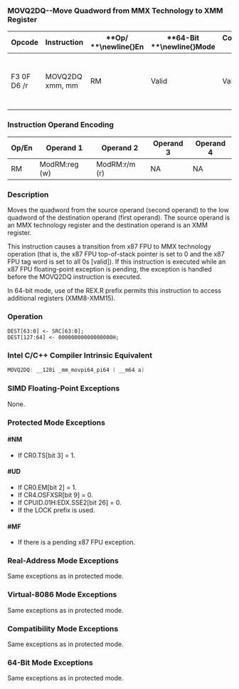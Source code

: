 ### MOVQ2DQ--Move Quadword from MMX Technology to XMM Register


|**Opcode**|**Instruction**|**Op/ **\newline{}**En**|**64-Bit **\newline{}**Mode**|**Compat/**\newline{}**Leg Mode**|**Description**|
|----------|---------------|------------------------|-----------------------------|---------------------------------|---------------|
|F3 0F D6 /r|MOVQ2DQ xmm, mm|RM|Valid|Valid|Move quadword from mmx to low quadword of xmm.|
### Instruction Operand Encoding


|Op/En|Operand 1|Operand 2|Operand 3|Operand 4|
|-----|---------|---------|---------|---------|
|RM|ModRM:reg (w)|ModRM:r/m (r)|NA|NA|
### Description


Moves the quadword from the source operand (second operand) to the low quadword of the destination operand (first operand). The source operand is an MMX technology register and the destination operand is an XMM register. 

This instruction causes a transition from x87 FPU to MMX technology operation (that is, the x87 FPU top-of-stack pointer is set to 0 and the x87 FPU tag word is set to all 0s [valid]). If this instruction is executed while an x87 FPU floating-point exception is pending, the exception is handled before the MOVQ2DQ instruction is executed.

In 64-bit mode, use of the REX.R prefix permits this instruction to access additional registers (XMM8-XMM15).


### Operation

```info-verb
DEST[63:0] <- SRC[63:0];
DEST[127:64] <- 00000000000000000H;
```

### Intel C/C++ Compiler Intrinsic Equivalent

```cpp
MOVQ2DQ: __128i _mm_movpi64_pi64 ( __m64 a)
```
### SIMD Floating-Point Exceptions


None.


### Protected Mode Exceptions

#### #NM
* If CR0.TS[bit 3] = 1. 

#### #UD
* If CR0.EM[bit 2] = 1.
* If CR4.OSFXSR[bit 9] = 0.
* If CPUID.01H:EDX.SSE2[bit 26] = 0.
* If the LOCK prefix is used.

#### #MF
* If there is a pending x87 FPU exception.

### Real-Address Mode Exceptions



Same exceptions as in protected mode.


### Virtual-8086 Mode Exceptions



Same exceptions as in protected mode.


### Compatibility Mode Exceptions



Same exceptions as in protected mode.


### 64-Bit Mode Exceptions



Same exceptions as in protected mode.

